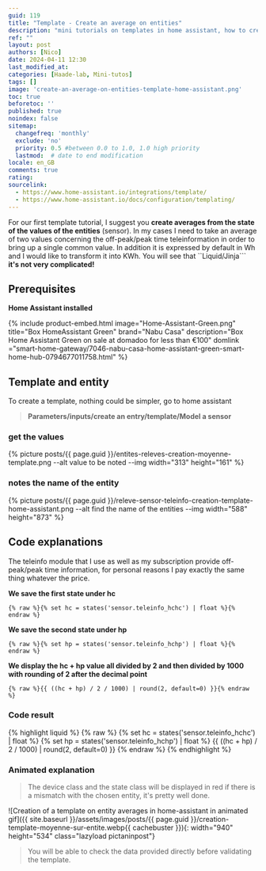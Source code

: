 ```yaml
---
guid: 119
title: "Template - Create an average on entities"
description: "mini tutorials on templates in home assistant, how to create an average of the state of several entities."
ref: ""
layout: post
authors: [Nico]
date: 2024-04-11 12:30
last_modified_at: 
categories: [Haade-lab, Mini-tutos]
tags: []
image: 'create-an-average-on-entities-template-home-assistant.png'
toc: true
beforetoc: ''
published: true
noindex: false
sitemap:
  changefreq: 'monthly'
  exclude: 'no'
  priority: 0.5 #between 0.0 to 1.0, 1.0 high priority
  lastmod:  # date to end modification
locale: en_GB
comments: true
rating:  
sourcelink:
  - https://www.home-assistant.io/integrations/template/
  - https://www.home-assistant.io/docs/configuration/templating/
---
```

For our first template tutorial, I suggest you **create averages from the state of the values of the entities** (sensor). In my cases I need to take an average of two values concerning the off-peak/peak time teleinformation in order to bring up a single common value. In addition it is expressed by default in Wh and I would like to transform it into KWh. You will see that ``Liquid/Jinja``` **it's not very complicated!**

## Prerequisites

**Home Assistant installed**

{% include product-embed.html image="Home-Assistant-Green.png" title="Box HomeAssistant Green" brand="Nabu Casa" description="Box Home Assistant Green on sale at domadoo for less than €100" domlink ="smart-home-gateway/7046-nabu-casa-home-assistant-green-smart-home-hub-0794677011758.html" %}

## Template and entity

To create a template, nothing could be simpler, go to home assistant

> **Parameters/inputs/create an entry/template/Model a sensor**

### get the values

{% picture posts/{{ page.guid }}/entites-releves-creation-moyenne-template.png --alt value to be noted --img width="313" height="161" %}

### notes the name of the entity

{% picture posts/{{ page.guid }}/releve-sensor-teleinfo-creation-template-home-assistant.png --alt find the name of the entities --img width="588" height="873" %}

## Code explanations

The teleinfo module that I use as well as my subscription provide off-peak/peak time information, for personal reasons I pay exactly the same thing whatever the price.

**We save the first state under hc**

```{% raw %}{% set hc = states('sensor.teleinfo_hchc') | float %}{% endraw %}```

**We save the second state under hp**

```{% raw %}{% set hp = states('sensor.teleinfo_hchp') | float %}{% endraw %}```

**We display the hc + hp value all divided by 2 and then divided by 1000 with rounding of 2 after the decimal point**

```{% raw %}{{ ((hc + hp) / 2 / 1000) | round(2, default=0) }}{% endraw %}```

### Code result

{% highlight liquid %}
{% raw %}
{% set hc = states('sensor.teleinfo_hchc') | float %}
{% set hp = states('sensor.teleinfo_hchp') | float %}
{{ ((hc + hp) / 2 / 1000) | round(2, default=0) }}
{% endraw %}
{% endhighlight %}

### Animated explanation

> The device class and the state class will be displayed in red if there is a mismatch with the chosen entity, it's pretty well done.

![Creation of a template on entity averages in home-assistant in animated gif]({{ site.baseurl }}/assets/images/posts/{{ page.guid }}/creation-template-moyenne-sur-entite.webp{{ cachebuster }}){: width="940" height="534" class="lazyload pictaninpost"}

> You will be able to check the data provided directly before validating the template.